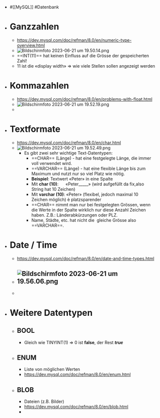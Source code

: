 - #[[MySQL]] #Datenbank
- # Ganzzahlen
	- https://dev.mysql.com/doc/refman/8.0/en/numeric-type-overview.html
	- ![Bildschirmfoto 2023-06-21 um 19.50.14.png](../assets/Bildschirmfoto_2023-06-21_um_19.50.14_1687369816477_0.png)
	- ==INT(11)== hat keinen Einfluss auf die Grösse der gespeicherten Zahl!
	- 11 ist die «display width» => wie viele Stellen sollen angezeigt werden
- # Kommazahlen
	- https://dev.mysql.com/doc/refman/8.0/en/problems-with-float.html
	- ![Bildschirmfoto 2023-06-21 um 19.52.19.png](../assets/Bildschirmfoto_2023-06-21_um_19.52.19_1687369942979_0.png)
	-
- # Textformate
	- https://dev.mysql.com/doc/refman/8.0/en/char.html
	- ![Bildschirmfoto 2023-06-21 um 19.52.49.png](../assets/Bildschirmfoto_2023-06-21_um_19.52.49_1687369973389_0.png)
		- Es gibt zwei sehr wichtige Text-Datentypen:
			- ==CHAR== (Länge) - hat eine festgelegte Länge, die immer voll verwendet wird.
			- ==VARCHAR== (Länge) - hat eine flexible Länge bis zum Maximum und nutzt nur so viel Platz wie nötig.
			- **Beispiel**: Textwert
			  «Peter» in eine Spalte
			- Mit **char (10)**:      «Peter_____» (wird aufgefüllt da fix,also String hat 10 Zeichen)
			- Mit **varchar (10)**: «Peter» (flexibel, jedoch maximal 10 Zeichen möglich) è platzsparender
			- ==CHAR== nimmt man nur bei festgelegten Grössen, wenn die Werte in der Spalte wirklich nur diese Anzahl Zeichen haben. Z.B.: Länderabkürzungen oder PLZ.
			- Name, Städte, etc. hat nicht die  gleiche Grösse also ==VARCHAR==.
- # Date / Time
	- https://dev.mysql.com/doc/refman/8.0/en/date-and-time-types.html
	- ![Bildschirmfoto 2023-06-21 um 19.56.06.png](../assets/Bildschirmfoto_2023-06-21_um_19.56.06_1687370168655_0.png)
		-
	-
- # Weitere Datentypen
	- ## BOOL
		- Gleich wie TINYINT(1) => 0 ist **false**, der Rest ***true***
	- ## ENUM
		- Liste von möglichen Werten
		- https://dev.mysql.com/doc/refman/8.0/en/enum.html
	- ## BLOB
		- Dateien (z.B. Bilder)
		- https://dev.mysql.com/doc/refman/8.0/en/blob.html
		-
